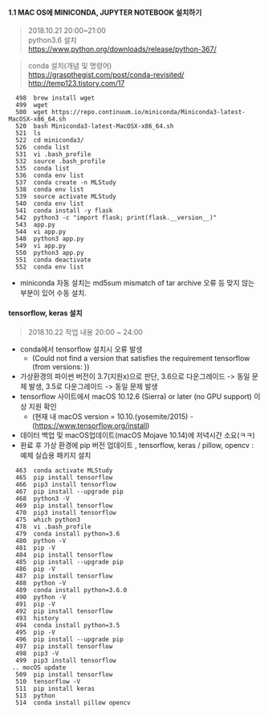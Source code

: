   
#### 1.1 MAC OS에 MINICONDA, JUPYTER NOTEBOOK 설치하기  
> 2018.10.21  20:00~21:00   
> python3.6 설치   
https://www.python.org/downloads/release/python-367/

> conda 설치(개념 및 명령어)   
https://graspthegist.com/post/conda-revisited/   
http://temp123.tistory.com/17   
```
  498  brew install wget
  499  wget
  500  wget https://repo.continuum.io/miniconda/Miniconda3-latest-MacOSX-x86_64.sh
  520  bash Miniconda3-latest-MacOSX-x86_64.sh 
  521  ls
  522  cd miniconda3/
  526  conda list
  531  vi .bash_profile
  532  source .bash_profile
  535  conda list
  536  conda env list
  537  conda create -n MLStudy
  538  conda env list
  539  source activate MLStudy
  540  conda env list
  541  conda install -y flask
  542  python3 -c "import flask; print(flask.__version__)"
  543  app.py
  544  vi app.py
  548  python3 app.py
  549  vi app.py
  550  python3 app.py
  551  conda deactivate
  552  conda env list
```   
* miniconda 자동 설치는 md5sum mismatch of tar archive 오류 등 맞지 않는 부분이 있어 수동 설치.

#### tensorflow, keras 설치 
> 2018.10.22 작업 내용 20:00 ~ 24:00   
- conda에서 tensorflow 설치시 오류 발생
  - (Could not find a version that satisfies the requirement tensorflow (from versions: ))
- 가상환경의 파이썬 버전이 3.7(지원x)으로 판단, 3.6으로 다운그레이드 -> 동일 문제 발생, 3.5로 다운그레이드 -> 동일 문제 발생
- tensorflow 사이트에서 macOS 10.12.6 (Sierra) or later (no GPU support) 이상 지원 확인
  - (현재 내 macOS version = 10.10.(yosemite/2015) - (https://www.tensorflow.org/install)
- 데이터 백업 및 macOS업데이트(macOS Mojave 10.14)에 저녁시간 소요(ㅋㅋ)
- 완료 후 가상 환경에 pip 버전 업데이트 , tensorflow, keras / pillow, opencv : 예제 실습용 패키지 설치

```
  463  conda activate MLStudy
  465  pip install tensorflow
  466  pip3 install tensorflow
  467  pip install --upgrade pip
  468  python3 -V
  469  pip install tensorflow
  470  pip3 install tensorflow
  475  which python3
  478  vi .bash_profile
  479  conda install python=3.6
  480  python -V
  481  pip -V
  484  pip install tensorflow
  485  pip install --upgrade pip
  486  pip -V
  487  pip install tensorflow
  488  python -V
  489  conda install python=3.6.0
  490  python -V
  491  pip -V
  492  pip install tensorflow
  493  history
  494  conda install python=3.5
  495  pip -V
  496  pip install --upgrade pip
  497  pip install tensorflow
  498  pip3 -V
  499  pip3 install tensorflow
 .. mocOS update
  509  pip install tensorflow
  510  tensorflow -V
  511  pip install keras
  513  python
  514  conda install pillow opencv

```
